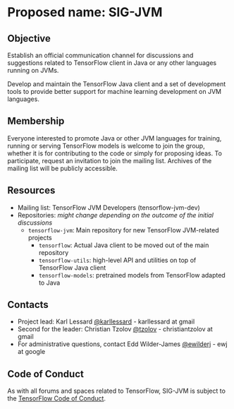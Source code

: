 # Proposed name: SIG-JVM

## Objective

Establish an official communication channel for discussions and suggestions related to TensorFlow client in Java or any other languages running on JVMs.

Develop and maintain the TensorFlow Java client and a set of development tools to provide better support for machine learning development on JVM languages.

## Membership

Everyone interested to promote Java or other JVM languages for training, running or serving TensorFlow models is welcome to join the group, whether it is for contributing to the code or simply for proposing ideas. To participate, request an invitation to join the mailing list. Archives of the mailing list will be publicly accessible.

## Resources

* Mailing list: TensorFlow JVM Developers (tensorflow-jvm-dev)
* Repositories: *might change depending on the outcome of the initial discussions*
   * `tensorflow-jvm`: Main repository for new TensorFlow JVM-related projects
      * `tensorflow`: Actual Java client to be moved out of the main repository
      * `tensorflow-utils`: high-level API and utilities on top of TensorFlow Java client
      * `tensorflow-models`: pretrained models from TensorFlow adapted to Java

## Contacts

* Project lead: Karl Lessard [@karllessard](https://github.com/karllessard) - karllessard at gmail
* Second for the leader: Christian Tzolov [@tzolov](https://github.com/karllessard/community) - christiantzolov at gmail
* For administrative questions, contact Edd Wilder-James [@ewilderj](https://github.com/ewilderj) - ewj at google

## Code of Conduct

As with all forums and spaces related to TensorFlow, SIG-JVM is subject to
the [TensorFlow Code of Conduct](https://github.com/tensorflow/tensorflow/blob/master/CODE_OF_CONDUCT.md).
